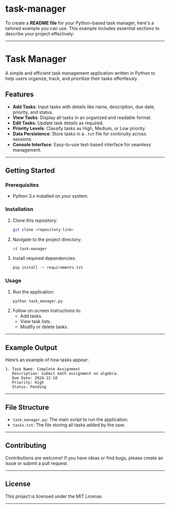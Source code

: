 # task-manager
To create a **README file** for your Python-based task manager, here's a tailored example you can use. This example includes essential sections to describe your project effectively:

---

# Task Manager

A simple and efficient task management application written in Python to help users organize, track, and prioritize their tasks effortlessly.

## Features

- **Add Tasks**: Input tasks with details like name, description, due date, priority, and status.
- **View Tasks**: Display all tasks in an organized and readable format.
- **Edit Tasks**: Update task details as required.
- **Priority Levels**: Classify tasks as High, Medium, or Low priority.
- **Data Persistence**: Store tasks in a `.txt` file for continuity across sessions.
- **Console Interface**: Easy-to-use text-based interface for seamless management.

---

## Getting Started

### Prerequisites
- Python 3.x installed on your system.

### Installation
1. Clone this repository:
   ```bash
   git clone <repository-link>
   ```
2. Navigate to the project directory:
   ```bash
   cd task-manager
   ```
3. Install required dependencies:
   ```bash
   pip install -r requirements.txt
   ```

### Usage
1. Run the application:
   ```bash
   python task_manager.py
   ```
2. Follow on-screen instructions to:
   - Add tasks.
   - View task lists.
   - Modify or delete tasks.

---

## Example Output

Here’s an example of how tasks appear:
```
1. Task Name: Complete Assignment
   Description: Submit math assignment on algebra.
   Due Date: 2024-12-10
   Priority: High
   Status: Pending
```

---

## File Structure
- `task_manager.py`: The main script to run the application.
- `tasks.txt`: The file storing all tasks added by the user.

---

## Contributing
Contributions are welcome! If you have ideas or find bugs, please create an issue or submit a pull request.

---

## License
This project is licensed under the MIT License.

---

